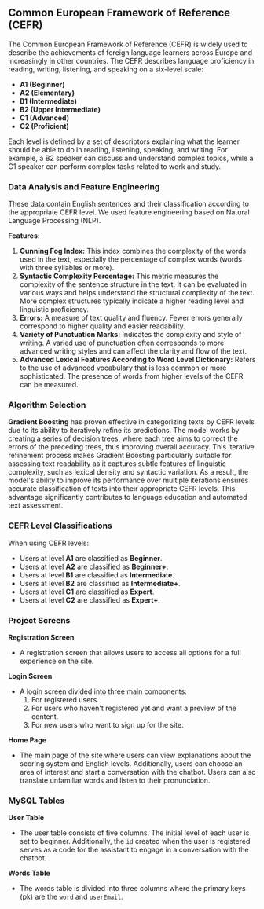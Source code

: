 ## Common European Framework of Reference (CEFR)

The Common European Framework of Reference (CEFR) is widely used to describe the achievements of foreign language learners across Europe and increasingly in other countries. The CEFR describes language proficiency in reading, writing, listening, and speaking on a six-level scale:

- **A1 (Beginner)**
- **A2 (Elementary)**
- **B1 (Intermediate)**
- **B2 (Upper Intermediate)**
- **C1 (Advanced)**
- **C2 (Proficient)**

Each level is defined by a set of descriptors explaining what the learner should be able to do in reading, listening, speaking, and writing. For example, a B2 speaker can discuss and understand complex topics, while a C1 speaker can perform complex tasks related to work and study.

### Data Analysis and Feature Engineering

These data contain English sentences and their classification according to the appropriate CEFR level. We used feature engineering based on Natural Language Processing (NLP).

**Features:**
1. **Gunning Fog Index:** This index combines the complexity of the words used in the text, especially the percentage of complex words (words with three syllables or more).
2. **Syntactic Complexity Percentage:** This metric measures the complexity of the sentence structure in the text. It can be evaluated in various ways and helps understand the structural complexity of the text. More complex structures typically indicate a higher reading level and linguistic proficiency.
3. **Errors:** A measure of text quality and fluency. Fewer errors generally correspond to higher quality and easier readability.
4. **Variety of Punctuation Marks:** Indicates the complexity and style of writing. A varied use of punctuation often corresponds to more advanced writing styles and can affect the clarity and flow of the text.
5. **Advanced Lexical Features According to Word Level Dictionary:** Refers to the use of advanced vocabulary that is less common or more sophisticated. The presence of words from higher levels of the CEFR can be measured.

### Algorithm Selection

**Gradient Boosting** has proven effective in categorizing texts by CEFR levels due to its ability to iteratively refine its predictions. The model works by creating a series of decision trees, where each tree aims to correct the errors of the preceding trees, thus improving overall accuracy. This iterative refinement process makes Gradient Boosting particularly suitable for assessing text readability as it captures subtle features of linguistic complexity, such as lexical density and syntactic variation. As a result, the model's ability to improve its performance over multiple iterations ensures accurate classification of texts into their appropriate CEFR levels. This advantage significantly contributes to language education and automated text assessment.

### CEFR Level Classifications

When using CEFR levels:
- Users at level **A1** are classified as **Beginner**.
- Users at level **A2** are classified as **Beginner+**.
- Users at level **B1** are classified as **Intermediate**.
- Users at level **B2** are classified as **Intermediate+**.
- Users at level **C1** are classified as **Expert**.
- Users at level **C2** are classified as **Expert+**.

### Project Screens

**Registration Screen**
- A registration screen that allows users to access all options for a full experience on the site.

**Login Screen**
- A login screen divided into three main components:
  1. For registered users.
  2. For users who haven't registered yet and want a preview of the content.
  3. For new users who want to sign up for the site.

**Home Page**
- The main page of the site where users can view explanations about the scoring system and English levels. Additionally, users can choose an area of interest and start a conversation with the chatbot. Users can also translate unfamiliar words and listen to their pronunciation.

### MySQL Tables

**User Table**
- The user table consists of five columns. The initial level of each user is set to beginner. Additionally, the `id` created when the user is registered serves as a code for the assistant to engage in a conversation with the chatbot.

**Words Table**
- The words table is divided into three columns where the primary keys (pk) are the `word` and `userEmail`.
